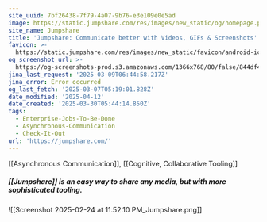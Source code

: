 ```yaml
---
site_uuid: 7bf26438-7f79-4a07-9b76-e3e109e0e5ad
image: https://static.jumpshare.com/res/images/new_static/og/homepage.png
site_name: Jumpshare
title: 'Jumpshare: Communicate better with Videos, GIFs & Screenshots'
favicon: >-
  https://static.jumpshare.com/res/images/new_static/favicon/android-icon-192x192.png
og_screenshot_url: >-
  https://og-screenshots-prod.s3.amazonaws.com/1366x768/80/false/844df42efb9ecc1bdda48b735b1cbb6d8ecd910bb490c81b80c1d4fe183e8110.jpeg
jina_last_request: '2025-03-09T06:44:58.217Z'
jina_error: Error occurred
og_last_fetch: '2025-03-07T05:19:01.828Z'
date_modified: '2025-04-12'
date_created: '2025-03-30T05:44:14.850Z'
tags:
  - Enterprise-Jobs-To-Be-Done
  - Asynchronous-Communication
  - Check-It-Out
url: 'https://jumpshare.com/'
---
```





















































[[Asynchronous Communication]], [[Cognitive, Collaborative Tooling]]
##### [[Jumpshare]] is an easy way to share any media, but with more sophisticated tooling.
![[Screenshot 2025-02-24 at 11.52.10 PM_Jumpshare.png]]
